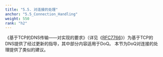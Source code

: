 ```yaml
---
title: "5.5. 对连接的处理"
anchor: "5.5_Connection_Handling"
weight: 550
rank: "h2"
---
```


《基于TCP的DNS传输——对实现的要求》（详见《[RFC7766](https://www.rfc-editor.org/info/rfc7766)》）为基于TCP的DNS提供了经过更新的指导，其中部分内容适用于DoQ。
本节为DoQ对连接的处理提供了类似的建议。
